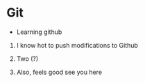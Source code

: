 # Git

- Learning github

1. I know hot to push modifications to Github

2. Two (?)

3. Also, feels good see you here
